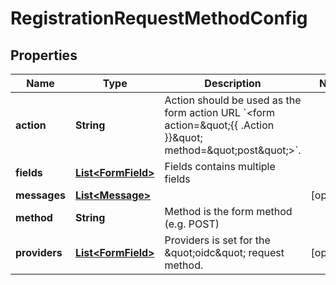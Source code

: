 

# RegistrationRequestMethodConfig

## Properties

Name | Type | Description | Notes
------------ | ------------- | ------------- | -------------
**action** | **String** | Action should be used as the form action URL &#x60;&lt;form action&#x3D;\&quot;{{ .Action }}\&quot; method&#x3D;\&quot;post\&quot;&gt;&#x60;. | 
**fields** | [**List&lt;FormField&gt;**](FormField.md) | Fields contains multiple fields | 
**messages** | [**List&lt;Message&gt;**](Message.md) |  |  [optional]
**method** | **String** | Method is the form method (e.g. POST) | 
**providers** | [**List&lt;FormField&gt;**](FormField.md) | Providers is set for the \&quot;oidc\&quot; request method. |  [optional]



